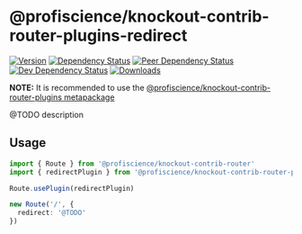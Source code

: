 # @profiscience/knockout-contrib-router-plugins-redirect

[![Version][npm-version-shield]][npm]
[![Dependency Status][david-dm-shield]][david-dm]
[![Peer Dependency Status][david-dm-peer-shield]][david-dm-peer]
[![Dev Dependency Status][david-dm-dev-shield]][david-dm-dev]
[![Downloads][npm-stats-shield]][npm-stats]

[david-dm]: https://david-dm.org/Profiscience/knockout-contrib?path=packages/router.plugins.redirect
[david-dm-shield]: https://david-dm.org/Profiscience/knockout-contrib/status.svg?path=packages/router.plugins.redirect

[david-dm-peer]: https://david-dm.org/Profiscience/knockout-contrib?path=packages/router.plugins.redirect&type=peer
[david-dm-peer-shield]: https://david-dm.org/Profiscience/knockout-contrib/peer-status.svg?path=packages/router.plugins.redirect

[david-dm-dev]: https://david-dm.org/Profiscience/knockout-contrib?path=packages/router.plugins.redirect&type=dev
[david-dm-dev-shield]: https://david-dm.org/Profiscience/knockout-contrib/dev-status.svg?path=packages/router.plugins.redirect

[npm]: https://www.npmjs.com/package/@profiscience/knockout-contrib-router-plugins-redirect
[npm-version-shield]: https://img.shields.io/npm/v/@profiscience/knockout-contrib-router-plugins-redirect.svg

[npm-stats]: http://npm-stat.com/charts.html?package=@profiscience/knockout-contrib-router-plugins-redirect&author=&from=&to=
[npm-stats-shield]: https://img.shields.io/npm/dt/@profiscience/knockout-contrib-router-plugins-redirect.svg?maxAge=2592000

**NOTE:** It is recommended to use the [@profiscience/knockout-contrib-router-plugins metapackage](../router.plugins)

@TODO description

## Usage

```typescript
import { Route } from '@profiscience/knockout-contrib-router'
import { redirectPlugin } from '@profiscience/knockout-contrib-router-plugins'

Route.usePlugin(redirectPlugin)

new Route('/', {
  redirect: '@TODO'
})
```